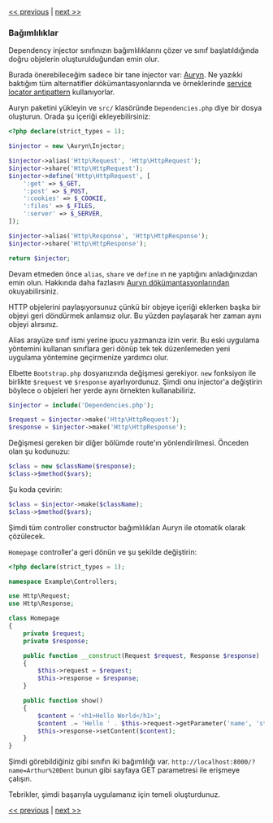 [<< previous](07-inversion-of-control.md) | [next >>](09-templating.md)

### Bağımlılıklar

Dependency injector sınıfınızın bağımlılıklarını çözer ve sınıf başlatıldığında doğru objelerin oluşturulduğundan emin olur.

Burada önerebileceğim sadece bir tane injector var: [Auryn](https://github.com/rdlowrey/Auryn). Ne yazıkki baktığım tüm alternatifler dökümantasyonlarında ve örneklerinde [service locator antipattern](http://blog.ploeh.dk/2010/02/03/ServiceLocatorisanAnti-Pattern/) kullanıyorlar.

Auryn paketini yükleyin ve `src/` klasöründe `Dependencies.php` diye bir dosya oluşturun. Orada şu içeriği ekleyebilirsiniz:

```php
<?php declare(strict_types = 1);

$injector = new \Auryn\Injector;

$injector->alias('Http\Request', 'Http\HttpRequest');
$injector->share('Http\HttpRequest');
$injector->define('Http\HttpRequest', [
    ':get' => $_GET,
    ':post' => $_POST,
    ':cookies' => $_COOKIE,
    ':files' => $_FILES,
    ':server' => $_SERVER,
]);

$injector->alias('Http\Response', 'Http\HttpResponse');
$injector->share('Http\HttpResponse');

return $injector;
```

Devam etmeden önce `alias`, `share` ve `define` ın ne yaptığını anladığınızdan emin olun. Hakkında daha fazlasını [Auryn dökümantasyonlarından](https://github.com/rdlowrey/Auryn) okuyabilirsiniz.

HTTP objelerini paylaşıyorsunuz çünkü bir objeye içeriği eklerken başka bir objeyi geri döndürmek anlamsız olur. Bu yüzden paylaşarak her zaman aynı objeyi alırsınız.

Alias arayüze sınıf ismi yerine ipucu yazmanıza izin verir. Bu eski uygulama yöntemini kullanan sınıflara geri dönüp tek tek düzenlemeden yeni uygulama yöntemine geçirmenize yardımcı olur.

Elbette `Bootstrap.php` dosyanızında değişmesi gerekiyor. `new` fonksiyon ile birlikte `$request` ve `$response` ayarlıyordunuz. Şimdi onu injector'a değiştirin böylece o objeleri her yerde aynı örnekten kullanabiliriz.

```php
$injector = include('Dependencies.php');

$request = $injector->make('Http\HttpRequest');
$response = $injector->make('Http\HttpResponse');
```

Değişmesi gereken bir diğer bölümde route'ın yönlendirilmesi. Önceden olan şu kodunuzu:

```php
$class = new $className($response);
$class->$method($vars);
```

Şu koda çevirin:

```php
$class = $injector->make($className);
$class->$method($vars);
```

Şimdi tüm controller constructor bağımlılıkları Auryn ile otomatik olarak çözülecek.

`Homepage` controller'a geri dönün ve şu şekilde değiştirin:

```php
<?php declare(strict_types = 1);

namespace Example\Controllers;

use Http\Request;
use Http\Response;

class Homepage
{
    private $request;
    private $response;

    public function __construct(Request $request, Response $response)
    {
        $this->request = $request;
        $this->response = $response;
    }

    public function show()
    {
        $content = '<h1>Hello World</h1>';
        $content .= 'Hello ' . $this->request->getParameter('name', 'stranger');
        $this->response->setContent($content);
    }
}
```

Şimdi görebildiğiniz gibi sınıfın iki bağımlılığı var. `http://localhost:8000/?name=Arthur%20Dent` bunun gibi sayfaya GET parametresi ile erişmeye çalışın.

Tebrikler, şimdi başarıyla uygulamanız için temeli oluşturdunuz.

[<< previous](07-inversion-of-control.md) | [next >>](09-templating.md)
